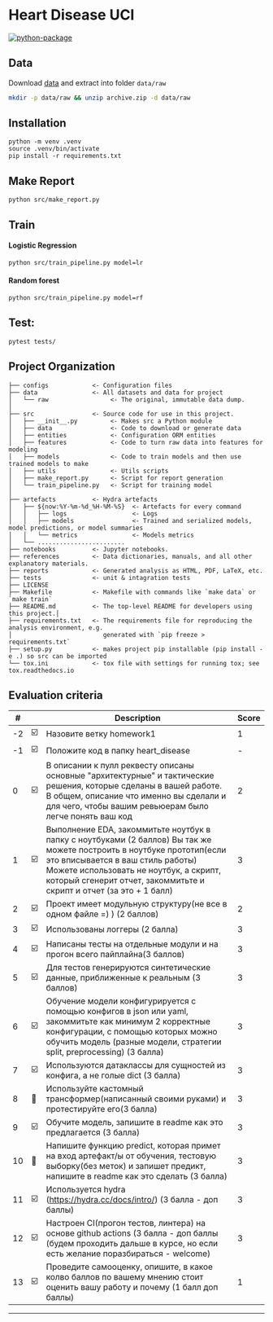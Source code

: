 Heart Disease UCI
==============================
[![python-package](https://github.com/made-ml-in-prod-2021/khubbatulinmark/actions/workflows/python-package.yml/badge.svg)](https://github.com/made-ml-in-prod-2021/khubbatulinmark/actions/workflows/python-package.yml)
## Data

Download [data](https://www.kaggle.com/ronitf/heart-disease-uci) and extract into folder `data/raw`

```bash
mkdir -p data/raw && unzip archive.zip -d data/raw
```

## Installation 
~~~
python -m venv .venv
source .venv/bin/activate
pip install -r requirements.txt
~~~

## Make Report 
~~~
python src/make_report.py
~~~

## Train
#### Logistic Regression
~~~
python src/train_pipeline.py model=lr
~~~
#### Random forest
~~~
python src/train_pipeline.py model=rf
~~~
## Test:
~~~
pytest tests/
~~~

## Project Organization


    ├── configs            <- Configuration files
    ├── data               <- All datasets and data for project
    │   └── raw                 <- The original, immutable data dump.
    │
    ├── src                <- Source code for use in this project.
    │   ├── __init__.py         <- Makes src a Python module
    │   ├── data                <- Code to download or generate data
    │   ├── entities            <- Configuration ORM entities
    │   ├── features            <- Code to turn raw data into features for modeling
    │   ├── models              <- Code to train models and then use trained models to make
    │   ├── utils               <- Utils scripts
    │   ├── make_report.py      <- Script for report generation
    │   └── train_pipeline.py   <- Script for training model
    │
    ├── artefacts          <- Hydra artefacts
    │   ├── ${now:%Y-%m-%d_%H-%M-%S}  <- Artefacts for every command
    │   │   ├── logs                  <- Logs
    │   │   ├── models                <- Trained and serialized models, model predictions, or model summaries
    │   │   └── metrics               <- Models metrics
    │   └── ........................      
    ├── notebooks          <- Jupyter notebooks.
    ├── references         <- Data dictionaries, manuals, and all other explanatory materials.
    ├── reports            <- Generated analysis as HTML, PDF, LaTeX, etc.
    ├── tests              <- unit & intagration tests
    ├── LICENSE
    ├── Makefile           <- Makefile with commands like `make data` or `make train`
    ├── README.md          <- The top-level README for developers using this project.│
    ├── requirements.txt   <- The requirements file for reproducing the analysis environment, e.g.
    │                         generated with `pip freeze > requirements.txt`
    ├── setup.py           <- makes project pip installable (pip install -e .) so src can be imported
    └── tox.ini            <- tox file with settings for running tox; see tox.readthedocs.io


## Evaluation criteria

| # |  | Description | Score |
| --- | --- | --- | --- |
| -2 | :ballot_box_with_check: | Назовите ветку homework1 | 1 |
| -1 | :ballot_box_with_check: | Положите код в папку heart_disease | - |
| 0 | :ballot_box_with_check: | В описании к пулл реквесту описаны основные "архитектурные" и тактические решения, которые сделаны в вашей работе. В общем, описание что именно вы сделали и для чего, чтобы вашим ревьюерам было легче понять ваш код | 2 |
| 1 | :ballot_box_with_check:| Выполнение EDA, закоммитьте ноутбук в папку с ноутбуками (2 баллов) Вы так же можете построить в ноутбуке прототип(если это вписывается в ваш стиль работы) Можете использовать не ноутбук, а скрипт, который сгенерит отчет, закоммитьте и скрипт и отчет (за это + 1 балл) | 3 |
| 2 | :ballot_box_with_check: | Проект имеет модульную структуру(не все в одном файле =) ) (2 баллов) | 2 |
| 3 | :ballot_box_with_check: | Использованы логгеры (2 балла) | 3 |
| 4 | :ballot_box_with_check: | Написаны тесты на отдельные модули и на прогон всего пайплайна(3 баллов) | 3 |
| 5 | :ballot_box_with_check: | Для тестов генерируются синтетические данные, приближенные к реальным (3 баллов) | 3 |
| 6 | :ballot_box_with_check: | Обучение модели конфигурируется с помощью конфигов в json или yaml, закоммитьте как минимум 2 корректные конфигурации, с помощью которых можно обучить модель (разные модели, стратегии split, preprocessing) (3 балла) | 3 | 
| 7 | :ballot_box_with_check: | Используются датаклассы для сущностей из конфига, а не голые dict (3 балла) | 3 |
| 8 | :black_square_button: | Используйте кастомный трансформер(написанный своими руками) и протестируйте его(3 балла) | 3 |
| 9 | :ballot_box_with_check: | Обучите модель, запишите в readme как это предлагается (3 балла) | 3 |
| 10 | :black_square_button: |Напишите функцию predict, которая примет на вход артефакт/ы от обучения, тестовую выборку(без меток) и запишет предикт, напишите в readme как это сделать (3 балла) | 3 |
| 11 | :ballot_box_with_check: | Используется hydra  (https://hydra.cc/docs/intro/) (3 балла - доп баллы) | 3 |
| 12 | :ballot_box_with_check: | Настроен CI(прогон тестов, линтера) на основе github actions  (3 балла - доп баллы (будем проходить дальше в курсе, но если есть желание поразбираться - welcome) | 3 | 
| 13 | :ballot_box_with_check: | Проведите самооценку, опишите, в какое колво баллов по вашему мнению стоит оценить вашу работу и почему (1 балл доп баллы) | 1 |
------------

